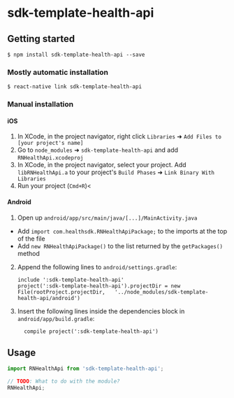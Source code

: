 
# sdk-template-health-api

## Getting started

`$ npm install sdk-template-health-api --save`

### Mostly automatic installation

`$ react-native link sdk-template-health-api`

### Manual installation


#### iOS

1. In XCode, in the project navigator, right click `Libraries` ➜ `Add Files to [your project's name]`
2. Go to `node_modules` ➜ `sdk-template-health-api` and add `RNHealthApi.xcodeproj`
3. In XCode, in the project navigator, select your project. Add `libRNHealthApi.a` to your project's `Build Phases` ➜ `Link Binary With Libraries`
4. Run your project (`Cmd+R`)<

#### Android

1. Open up `android/app/src/main/java/[...]/MainActivity.java`
  - Add `import com.healthsdk.RNHealthApiPackage;` to the imports at the top of the file
  - Add `new RNHealthApiPackage()` to the list returned by the `getPackages()` method
2. Append the following lines to `android/settings.gradle`:
  	```
  	include ':sdk-template-health-api'
  	project(':sdk-template-health-api').projectDir = new File(rootProject.projectDir, 	'../node_modules/sdk-template-health-api/android')
  	```
3. Insert the following lines inside the dependencies block in `android/app/build.gradle`:
  	```
      compile project(':sdk-template-health-api')
  	```


## Usage
```javascript
import RNHealthApi from 'sdk-template-health-api';

// TODO: What to do with the module?
RNHealthApi;
```
  